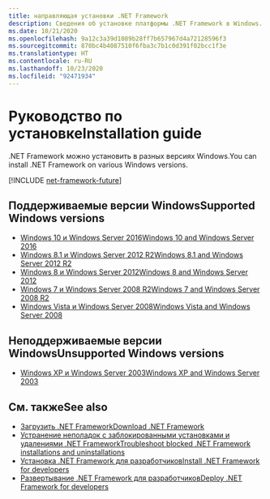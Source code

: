 ```yaml
---
title: направляющая установки .NET Framework
description: Сведения об установке платформы .NET Framework в Windows.
ms.date: 10/21/2020
ms.openlocfilehash: 9a12c3a39d1089b28ff7b657967d4a72128596f3
ms.sourcegitcommit: 870bc4b4087510f6fba3c7b1c0d391f02bcc1f3e
ms.translationtype: HT
ms.contentlocale: ru-RU
ms.lasthandoff: 10/23/2020
ms.locfileid: "92471934"
---
```

# <a name="installation-guide"></a><span data-ttu-id="6eb8f-103">Руководство по установке</span><span class="sxs-lookup"><span data-stu-id="6eb8f-103">Installation guide</span></span>

<span data-ttu-id="6eb8f-104">.NET Framework можно установить в разных версиях Windows.</span><span class="sxs-lookup"><span data-stu-id="6eb8f-104">You can install .NET Framework on various Windows versions.</span></span>

[!INCLUDE [net-framework-future](../../../includes/net-framework-future.md)]

## <a name="supported-windows-versions"></a><span data-ttu-id="6eb8f-105">Поддерживаемые версии Windows</span><span class="sxs-lookup"><span data-stu-id="6eb8f-105">Supported Windows versions</span></span>

- [<span data-ttu-id="6eb8f-106">Windows 10 и Windows Server 2016</span><span class="sxs-lookup"><span data-stu-id="6eb8f-106">Windows 10 and Windows Server 2016</span></span>](on-windows-10.md)
- [<span data-ttu-id="6eb8f-107">Windows 8.1 и Windows Server 2012 R2</span><span class="sxs-lookup"><span data-stu-id="6eb8f-107">Windows 8.1 and Windows Server 2012 R2</span></span>](on-windows-8-1.md)
- [<span data-ttu-id="6eb8f-108">Windows 8 и Windows Server 2012</span><span class="sxs-lookup"><span data-stu-id="6eb8f-108">Windows 8 and Windows Server 2012</span></span>](on-windows-8.md)
- [<span data-ttu-id="6eb8f-109">Windows 7 и Windows Server 2008 R2</span><span class="sxs-lookup"><span data-stu-id="6eb8f-109">Windows 7 and Windows Server 2008 R2</span></span>](on-windows-7.md)
- [<span data-ttu-id="6eb8f-110">Windows Vista и Windows Server 2008</span><span class="sxs-lookup"><span data-stu-id="6eb8f-110">Windows Vista and Windows Server 2008</span></span>](on-windows-vista.md)

## <a name="unsupported-windows-versions"></a><span data-ttu-id="6eb8f-111">Неподдерживаемые версии Windows</span><span class="sxs-lookup"><span data-stu-id="6eb8f-111">Unsupported Windows versions</span></span>

- [<span data-ttu-id="6eb8f-112">Windows XP и Windows Server 2003</span><span class="sxs-lookup"><span data-stu-id="6eb8f-112">Windows XP and Windows Server 2003</span></span>](on-windows-xp.md)

## <a name="see-also"></a><span data-ttu-id="6eb8f-113">См. также</span><span class="sxs-lookup"><span data-stu-id="6eb8f-113">See also</span></span>

- [<span data-ttu-id="6eb8f-114">Загрузить .NET Framework</span><span class="sxs-lookup"><span data-stu-id="6eb8f-114">Download .NET Framework</span></span>](https://dotnet.microsoft.com/download)
- [<span data-ttu-id="6eb8f-115">Устранение неполадок с заблокированными установками и удалениями .NET Framework</span><span class="sxs-lookup"><span data-stu-id="6eb8f-115">Troubleshoot blocked .NET Framework installations and uninstallations</span></span>](troubleshoot-blocked-installations-and-uninstallations.md)
- [<span data-ttu-id="6eb8f-116">Установка .NET Framework для разработчиков</span><span class="sxs-lookup"><span data-stu-id="6eb8f-116">Install .NET Framework for developers</span></span>](guide-for-developers.md)
- [<span data-ttu-id="6eb8f-117">Развертывание .NET Framework для разработчиков</span><span class="sxs-lookup"><span data-stu-id="6eb8f-117">Deploy .NET Framework for developers</span></span>](../deployment/deployment-guide-for-developers.md)
